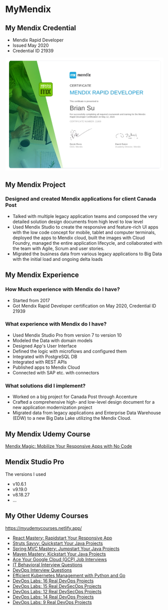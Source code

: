 # MyMendix

## My Mendix Credential

- Mendix Rapid Developer
- Issued May 2020
- Credential ID 21939

![Mendix Rapid Developer 21939](Mendix_Rapid_Developer_21939.png)

## My Mendix Project

### Designed and created Mendix applications for client Canada Post

- Talked with multiple legacy application teams and composed the very detailed solution design documents from high level to low level
- Used Mendix Studio to create the responsive and feature-rich UI apps with the low code concept for mobile, tablet and computer terminals, deployed the apps to Mendix cloud, built the images with Cloud Foundry, managed the entire application lifecycle, and collaborated with the team with Agile, Scrum and user stories.
- Migrated the business data from various legacy applications to Big Data with the initial load and ongoing delta loads

## My Mendix Experience

### How Much experience with Mendix do I have?

- Started from 2017
- Got Mendix Rapid Developer certification on May 2020, Credential ID 21939

### What experience with Mendix do I have?

- Used Mendix Studio Pro from version 7 to version 10
- Modeled the Data with domain models
- Designed App's User Interface
- Defined the logic with microflows and configured them
- Integrated with PostgreSQL DB
- Integrated with REST APIs
- Published apps to Mendix Cloud
- Connected with SAP etc. with connectors

### What solutions did I implement?

- Worked on a big project for Canada Post through Accenture
- Crafted a comprehensive high- and low-level design document for a new application modernization project
- Migrated data from legacy applications and Enterprise Data Warehouse (EDW) to a new Big Data Lake utilizing the Mendix Cloud.

## My Mendix Udemy Course

[Mendix Magic: Mobilize Your Responsive Apps with No Code](https://www.udemy.com/course/mendix-magic/)

<!-- [My Udemy Courses](https://myudemycourses.netlify.app/) -->

## Mendix Studio Pro

The versions I used

- v10.6.1
- v9.19.0
- v8.18.27
- ...

## My Other Udemy Courses

<https://myudemycourses.netlify.app/>

- [React Mastery: Rapidstart Your Responsive App](https://www.udemy.com/course/react-rapidstart-creating-an-responsive-react-app-in-1-hour/)
- [Struts Savvy: Quickstart Your Java Projects](https://www.udemy.com/course/struts-savvy-quickstart-your-java-projects/)
- [Spring MVC Mastery: Jumpstart Your Java Projects](https://www.udemy.com/course/spring-mvc-mastery-jumpstart-your-java-projects/)
- [Maven Mastery: Kickstart Your Java Projects](https://www.udemy.com/course/maven-mastery-kickstart-your-java-projects/)
- [Ace Your Google Cloud (GCP) Job Interviews](https://www.udemy.com/course/it-contractor-google-cloud-gcp-interview-questions-20xx/)
- [IT Behavioral Interview Questions](https://www.udemy.com/course/it-contractor-behavioral-interview-questions-20xx/)
- [DevOps Interview Questions](https://www.udemy.com/course/devops-interview-questions-20xx/)
- [Efficient Kubernetes Management with Python and Go](https://www.udemy.com/course/managing-dask-kubernetes-with-kubectl-python-and-go/)
- [DevOps Labs: 16 Real DevOps Projects](https://www.udemy.com/course/devops-labs-16-real-devops-projects/)
- [DevOps Labs: 15 Real DevSecOps Projects](https://www.udemy.com/course/devops-labs-15-real-devsecops-projects/)
- [DevOps Labs: 12 Real DevSecOps Projects](https://www.udemy.com/course/devops-labs-12-real-devsecops-projects/)
- [DevOps Labs: 14 Real DevOps Projects](https://www.udemy.com/course/devops-labs-14-real-devops-projects/)
- [DevOps Labs: 9 Real DevOps Projects](https://www.udemy.com/course/devops-labs-9-real-devops-projects/)
